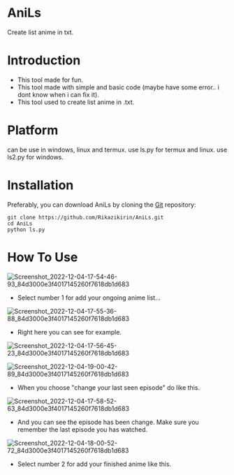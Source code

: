 # AniLs
Create list anime in txt.
# Introduction
- This tool made for fun.
- This tool made with simple and basic code (maybe have some error.. i dont know when i can fix it).
- This tool used to create list anime in .txt.

# Platform
  can be use in windows, linux and termux.
  use ls.py for termux and linux.
  use ls2.py for windows.

# Installation
   Preferably, you can download AniLs by cloning the [Git](https://github.com/Rikazikirin/AniLs.git) repository:

    git clone https://github.com/Rikazikirin/AniLs.git
    cd AniLs
    python ls.py

# How To Use
![Screenshot_2022-12-04-17-54-46-93_84d3000e3f4017145260f7618db1d683](https://user-images.githubusercontent.com/102734848/205486004-36c2c780-496f-45f8-8ae5-9036cf5418fc.jpg)

- Select number 1 for add your ongoing anime list...

![Screenshot_2022-12-04-17-55-36-88_84d3000e3f4017145260f7618db1d683](https://user-images.githubusercontent.com/102734848/205486013-025dbf34-367d-4d65-a4ab-8bb549f1313d.jpg)

- Right here you can see for example.

![Screenshot_2022-12-04-17-56-45-23_84d3000e3f4017145260f7618db1d683](https://user-images.githubusercontent.com/102734848/205486027-b8ae30b4-e77a-4c7f-a165-559f0f780b24.jpg)

![Screenshot_2022-12-04-19-00-42-89_84d3000e3f4017145260f7618db1d683](https://user-images.githubusercontent.com/102734848/205487092-66d3cc99-9904-471c-93e0-d5ea1c7a38d2.jpg)


- When you choose "change your last seen episode" do like this.

![Screenshot_2022-12-04-17-58-52-63_84d3000e3f4017145260f7618db1d683](https://user-images.githubusercontent.com/102734848/205486112-67006357-628e-4315-9f3f-5bd569d50aa2.jpg)

- And you can see the episode has been change. Make sure you remember the last episode you has watched.

![Screenshot_2022-12-04-18-00-52-72_84d3000e3f4017145260f7618db1d683](https://user-images.githubusercontent.com/102734848/205486120-dbae7862-e282-45e3-8ab3-9670e2dd18b5.jpg)

- Select number 2 for add your finished anime like this.
